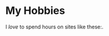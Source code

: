 <!DOCTYPE html>
<html>
<body>

<h1>My Hobbies</h1>
  <p>I <i>love</i> to spend hours on sites like these:.</p>

</body>
</html>
